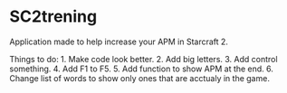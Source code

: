 # SC2trening
Application made to help increase your APM in Starcraft 2.

Things to do:
	1. Make code look better.
	2. Add big letters.
	3. Add control something.
	4. Add F1 to F5.
	5. Add function to show APM at the end.
	6. Change list of words to show only ones that are acctualy in the game.
